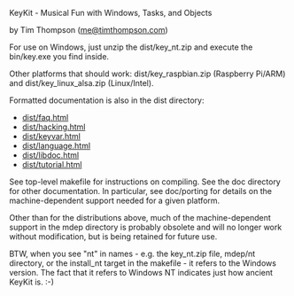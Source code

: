 KeyKit - Musical Fun with Windows, Tasks, and Objects

by Tim Thompson (me@timthompson.com)

For use on Windows, just unzip the dist/key_nt.zip and execute the bin/key.exe you find inside.

Other platforms that should work: dist/key_raspbian.zip (Raspberry Pi/ARM) and dist/key_linux_alsa.zip (Linux/Intel).

Formatted documentation is also in the dist directory:
<ul>
<li>
<a href="http://htmlpreview.github.io/?https://github.com/nosuchtim/keykit/blob/master/dist/faq.html">dist/faq.html</a>
<li>
<a href="http://htmlpreview.github.io/?https://github.com/nosuchtim/keykit/blob/master/dist/hacking.html">dist/hacking.html</a>
<li>
<a href="http://htmlpreview.github.io/?https://github.com/nosuchtim/keykit/blob/master/dist/keyvar.html">dist/keyvar.html</a>
<li>
<a href="http://htmlpreview.github.io/?https://github.com/nosuchtim/keykit/blob/master/dist/language.html">dist/language.html</a>
<li>
<a href="http://htmlpreview.github.io/?https://github.com/nosuchtim/keykit/blob/master/dist/libdoc.html">dist/libdoc.html</a>
<li>
<a href="http://htmlpreview.github.io/?https://github.com/nosuchtim/keykit/blob/master/dist/tutorial.html">dist/tutorial.html</a>
</ul>

See top-level makefile for instructions on compiling.  See the doc directory
for other documentation.  In particular, see doc/porting for details
on the machine-dependent support needed for a given platform.

Other than for the distributions above, much of the machine-dependent support in the mdep directory
is probably obsolete and will no longer work without modification, but is being retained
for future use.

BTW, when you see "nt" in names - e.g. the key_nt.zip file, mdep/nt directory, or the install_nt target
in the makefile - it refers to the Windows version.  The fact that it refers to Windows NT
indicates just how ancient KeyKit is.  :-)

